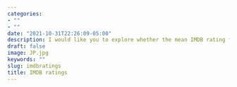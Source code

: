 ```yaml
---
categories:
- ""
- ""
date: "2021-10-31T22:26:09-05:00"
description: I would like you to explore whether the mean IMDB rating for Steven Spielberg and Tim Burton are the same or not. I first defined the aesthetics and reordered in order to show  Steven Spielberg on top. Additionally, I added the mean point, error bars and confidence interval overlap to show that indeed the two directors have an. The error bars represent the standard error from the mean and how variable my data is. They give a rough idea of either how precise a measurement is, or how far from the reported value it might be. In this graph the fact that the 95% confidence interval overlap indicates that both sample sizes of IMDB ratings are equal or nearly equal, and that the P value is greater than 0.05. Thus, the difference between the two is not statistically significant. 
draft: false
image: JP.jpg
keywords: ""
slug: imdbratings
title: IMDB ratings
---
```

